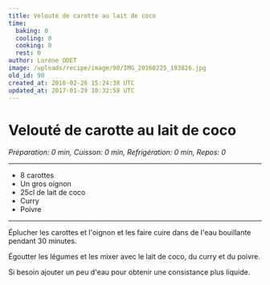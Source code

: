 ```yaml
---
title: Velouté de carotte au lait de coco
time:
  baking: 0
  cooling: 0
  cooking: 0
  rest: 0
author: Lorène ODET
image: /uploads/recipe/image/90/IMG_20160225_193826.jpg
old_id: 90
created_at: 2016-02-26 15:24:38 UTC
updated_at: 2017-01-29 10:32:58 UTC
---
```


# Velouté de carotte au lait de coco

_Préparation: 0 min, Cuisson: 0 min, Refrigération: 0 min, Repos: 0_

---

- 8 carottes
- Un gros oignon
- 25cl de lait de coco
- Curry
- Poivre

---

Éplucher les carottes et l'oignon et les faire cuire dans de l'eau bouillante pendant 30 minutes.

Égoutter les légumes et les mixer avec le lait de coco, du curry et du poivre.

Si besoin ajouter un peu d'eau pour obtenir une consistance plus liquide.
